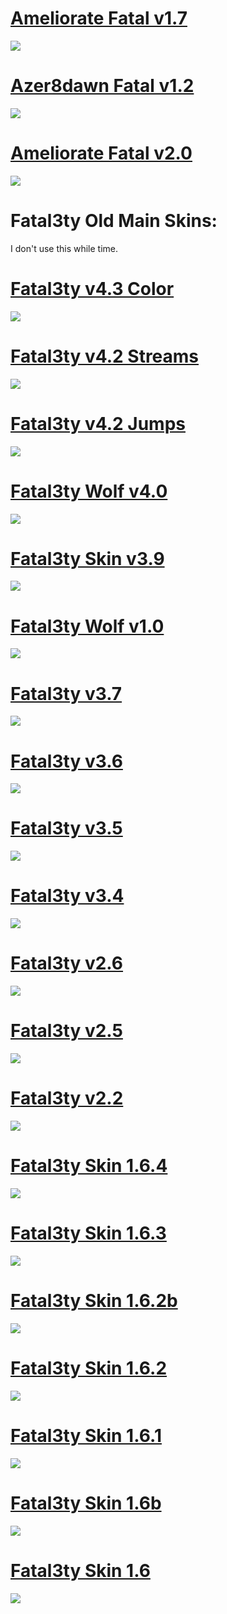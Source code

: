 # [Ameliorate Fatal v1.7](https://drive.google.com/open?id=1zWSqbegbV3kJpPNAY-Ku2P37XrHqjXIb)

![](https://osu.ppy.sh/ss/13986032/f050)

# [Azer8dawn Fatal v1.2](https://drive.google.com/open?id=1d8xQpwTPSaV0qqYmOcZIyZ-QfH42UgWO)

![](https://puu.sh/EthOW/31be742086.jpg)

# [Ameliorate Fatal v2.0](https://drive.google.com/open?id=188mCX0-btFwhmtUiwPgPjsT9i-3AMrY3)

![](http://puu.sh/EthZz/301b7c4aea.jpg)

# Fatal3ty Old Main Skins:
I don't use this while time.

# [Fatal3ty v4.3 Color](https://drive.google.com/open?id=1PWHQ5j7sBC_eU8AAQVGoT--aRhuBsTmH)

![](http://puu.sh/Etl3o/659de28f4a.jpg)

# [Fatal3ty v4.2 Streams](https://drive.google.com/open?id=1FKgvaa3qp9kCFABu9Hrx2L93Ny3Cmi77)

![](http://puu.sh/EtjiY/ad30974915.jpg)

# [Fatal3ty v4.2 Jumps](https://drive.google.com/open?id=1P_i1Fb_R25AEE27-qNqvk84nmjs1wmhp)

![](https://puu.sh/Etk3y/31d3784162.jpg)

# [Fatal3ty Wolf v4.0](https://drive.google.com/open?id=1jGxyviTSencQThlWZRiHTSQ0c-9Fejnl)

![](http://puu.sh/Eti6I/167763f72b.jpg)

# [Fatal3ty Skin v3.9](https://drive.google.com/open?id=1ecAizAGogQyD9UpfjdCJbywdA2-M3n2N)

![](http://puu.sh/EtilF/4d76ff91c9.jpg)

# [Fatal3ty Wolf v1.0](https://drive.google.com/open?id=1a31fwqdszOOOUWxy8efXQqgBf1nF5eru)

![](http://puu.sh/EtiJg/43478e41d8.jpg)

# [Fatal3ty v3.7](https://drive.google.com/open?id=1iiTp5BzQm7FDRSJTRAuVxusH1Q2PZFeu)

![](http://puu.sh/Etl7y/4b97781844.jpg)

# [Fatal3ty v3.6](https://drive.google.com/open?id=1o0Xj2rYJSphFOPKdKti6lnEbBQHy32KU)

![](https://puu.sh/EtlaE/bead20d434.jpg)

# [Fatal3ty v3.5](https://drive.google.com/open?id=1aDYQNUj8Lu7_-s9vdh_rf0kOuIXJYcak)

![](https://puu.sh/EtlEd/170a6f8665.jpg)

# [Fatal3ty v3.4](https://drive.google.com/open?id=1qsql8M68YwegLBzqbaPzrc6p0ffU3JMP)

![](https://puu.sh/EtlK4/1e749c0112.jpg)

# [Fatal3ty v2.6](https://drive.google.com/open?id=1pj_KuIg7ol36Li2YTibWI6vf-wxiE2j-)

![](http://puu.sh/Etm6R/aa098d0a40.jpg)

# [Fatal3ty v2.5](https://drive.google.com/open?id=1eORyOf6XADyq-WzOXv4Z6B43-UKyF7Aq)

![](http://puu.sh/EtorG/a9b5e4a926.jpg)

# [Fatal3ty v2.2](https://drive.google.com/open?id=10ZKroevfnR_pTEZxwoOVE2XRXfchc9wA)

![](http://puu.sh/EtoKz/96d6b9f5f0.jpg)

# [Fatal3ty Skin 1.6.4](https://drive.google.com/open?id=1WUmyWruCvKsu-1zF7iw_JoygSpVw4q1m)

![](http://puu.sh/Etpf6/d60a149168.jpg)

# [Fatal3ty Skin 1.6.3](https://drive.google.com/open?id=1tbovMuqDZ7t9R3bt0N6WvrUb9_mGG8OB)

![](http://puu.sh/EtpkQ/3151da1fee.jpg)

# [Fatal3ty Skin 1.6.2b](https://drive.google.com/open?id=1MAmfsXrytIlJdcIaSPxMJmlcs4jLFh_f)

![](http://puu.sh/EtptS/f137d5358a.jpg)

# [Fatal3ty Skin 1.6.2](https://drive.google.com/open?id=1UHoDZOryJRIfwVnTadPD2Vb2IyG_xr3j)

![](http://puu.sh/EtpyO/9291dd83ed.jpg)

# [Fatal3ty Skin 1.6.1](https://drive.google.com/open?id=1NVe_Fnbif7Q-1bqWLI8Dqq8A0L8S6Kpc)

![](http://puu.sh/EtpGv/f654aa2eef.jpg)

# [Fatal3ty Skin 1.6b](https://drive.google.com/open?id=1iGAThUH7zw_79ZMP5CahXH6kK0fzEVeN)

![](http://puu.sh/EtpOW/d5301a4993.jpg)


# [Fatal3ty Skin 1.6](https://drive.google.com/open?id=1WhFI3NniQQIa_J7AVBx76pzy3OR84TsV)

![](http://puu.sh/EtpUr/c8b46d423e.jpg)
